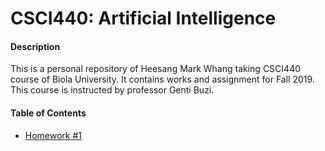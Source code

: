 # CSCI440: Artificial Intelligence

#### Description

This is a personal repository of Heesang Mark Whang taking CSCI440 course of Biola University. It contains works and assignment for Fall 2019. This course is instructed by professor Genti Buzi.

#### Table of Contents

* [Homework #1](Homework#1.md)

